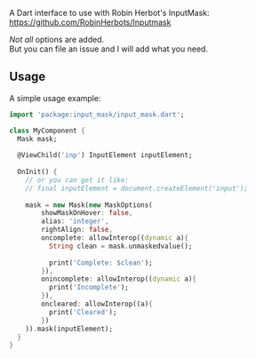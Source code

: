 A Dart interface to use with Robin Herbot's InputMask: 
https://github.com/RobinHerbots/Inputmask

*Not all* options are added.  
But you can file an issue and I will add what you need.


## Usage

A simple usage example:

```dart
import 'package:input_mask/input_mask.dart';

class MyComponent {
  Mask mask;
  
  @ViewChild('inp') InputElement inputElement;
    
  OnInit() {
    // or you can get it like:
    // final inputElement = document.createElement('input'); 
    
    mask = new Mask(new MaskOptions(
        showMaskOnHover: false,
        alias: 'integer',
        rightAlign: false,
        oncomplete: allowInterop((dynamic a){
          String clean = mask.unmaskedvalue();
  
          print('Complete: $clean');
        }),
        onincomplete: allowInterop((dynamic a){
          print('Incomplete');
        }),
        oncleared: allowInterop((a){
          print('Cleared');
        })
    )).mask(inputElement);
  }
}
```
